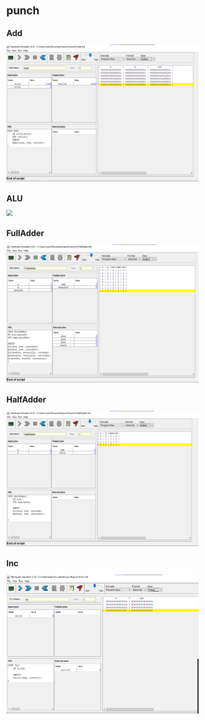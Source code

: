 # punch

## Add

<img src="./Add.png/">

## ALU

<img src="./ALU.png/">

## FullAdder

<img src="./FullAdder.png/">

## HalfAdder

<img src="./HalfAdder.png/">

## Inc

<img src="./Inc.png/">
